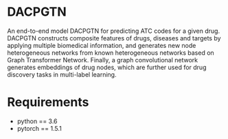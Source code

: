 # DACPGTN
An end-to-end model DACPGTN for predicting ATC codes for a given drug. DACPGTN constructs composite features of drugs, diseases and targets by applying multiple biomedical information, and generates new node heterogeneous networks from known heterogeneous networks based on Graph Transformer Network. Finally, a graph convolutional network generates embeddings of drug nodes, which are further used for drug discovery tasks in multi-label learning.

# Requirements
* python == 3.6
* pytorch == 1.5.1
